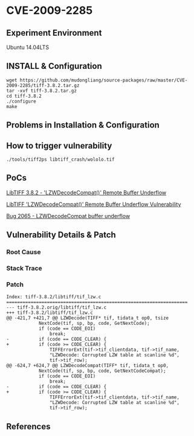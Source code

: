 # CVE-2009-2285

## Experiment Environment

Ubuntu 14.04LTS

## INSTALL & Configuration

```
wget https://github.com/mudongliang/source-packages/raw/master/CVE-2009-2285/tiff-3.8.2.tar.gz
tar -xvf tiff-3.8.2.tar.gz
cd tiff-3.8.2
./configure
make
```

## Problems in Installation & Configuration


## How to trigger vulnerability

```
./tools/tiff2ps libtiff_crash/wololo.tif
```

## PoCs

[LibTIFF 3.8.2 - 'LZWDecodeCompat()' Remote Buffer Underflow](https://www.exploit-db.com/exploits/33049/)

[LibTIFF 'LZWDecodeCompat()' Remote Buffer Underflow Vulnerability](https://www.securityfocus.com/bid/35451/exploit)

[Bug 2065 - LZWDecodeCompat buffer underflow](http://bugzilla.maptools.org/show_bug.cgi?id=2065)

## Vulnerability Details & Patch

### Root Cause

### Stack Trace

### Patch

```
Index: tiff-3.8.2/libtiff/tif_lzw.c
===================================================================
--- tiff-3.8.2.orig/libtiff/tif_lzw.c
+++ tiff-3.8.2/libtiff/tif_lzw.c
@@ -421,7 +421,7 @@ LZWDecode(TIFF* tif, tidata_t op0, tsize
 			NextCode(tif, sp, bp, code, GetNextCode);
 			if (code == CODE_EOI)
 				break;
-			if (code == CODE_CLEAR) {
+			if (code >= CODE_CLEAR) {
 				TIFFErrorExt(tif->tif_clientdata, tif->tif_name,
 				"LZWDecode: Corrupted LZW table at scanline %d",
 				tif->tif_row);
@@ -624,7 +624,7 @@ LZWDecodeCompat(TIFF* tif, tidata_t op0,
 			NextCode(tif, sp, bp, code, GetNextCodeCompat);
 			if (code == CODE_EOI)
 				break;
-			if (code == CODE_CLEAR) {
+			if (code >= CODE_CLEAR) {
 				TIFFErrorExt(tif->tif_clientdata, tif->tif_name,
 				"LZWDecode: Corrupted LZW table at scanline %d",
 				tif->tif_row);
```

## References
